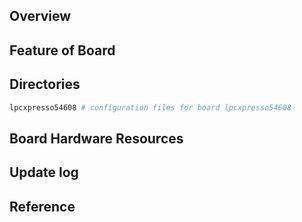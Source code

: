 ## Overview

## Feature of Board

## Directories

```sh
lpcxpresso54608 # configuration files for board lpcxpresso54608
```

## Board Hardware Resources

## Update log

## Reference
